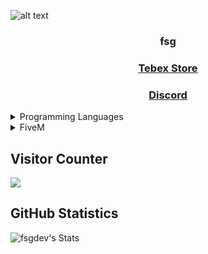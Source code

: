 ![alt text](https://cdn.discordapp.com/attachments/1037868575089762335/1162506987028881440/banner.png?ex=653c3000&is=6529bb00&hm=04aaed9151f05d6f8f42b8471d05657fcbeca3efe6ff079e255fc0f9ca935c5e&)
<h3 align="center">fsg</h3>
<h3 align="center"><a href="https://fsgscripts.tebex.io">Tebex Store</a></h3>
<h3 align="center"><a href="https://discord.gg/NCZzpR3MRN">Discord</a></h3>

<details>
  <summary>Programming Languages</summary>
  <ul>
     <li><a href="https://www.lua.org/docs.html">Lua 5.4</a></li>
     <li><a href="https://developer.mozilla.org/en-US/docs/Web/HTML">HyperText [HTML]</a></li>
     <li><a href="https://developer.mozilla.org/en-US/docs/Web/CSS">Cascading Style Sheets [CSS]</a></li>
  </ul>
</details>

<details>
  <summary>FiveM</summary>
  <ul>
     <li>Owner & Developer of <a href="https://discord.gg/HMjWXmth74"> The West LA</a></li>
    <li><strong>More things in the works, including scripts for QBCore / ESX</strong></li>
  </ul>
</details>

## Visitor Counter
  <img src="https://profile-counter.glitch.me/fsgdev/count.svg" />
  
## GitHub Statistics

![fsgdev's Stats](https://github-readme-stats.vercel.app/api?username=fsgdev&theme=vue-dark&show_icons=true&hide_border=false&count_private=true)
